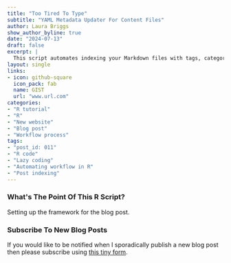 ```yaml
---
title: "Too Tired To Type"
subtitle: "YAML Metadata Updater For Content Files"
author: Laura Briggs
show_author_byline: true
date: "2024-07-13"
draft: false
excerpt: |
  This script automates indexing your Markdown files with tags, categories, and the current date. Perfect for those of us who are too tired to update YAML metadata manually, it handles the tedious work for managing blog posts and other content files!
layout: single
links:
- icon: github-square
  icon_pack: fab
  name: GIST
  url: "www.url.com"
categories:
- "R tutorial"
- "R"
- "New website"
- "Blog post"
- "Workflow process"
tags:
- "post_id: 011"
- "R code"
- "Lazy coding"
- "Automating workflow in R"
- "Post indexing"
---
```


### What's The Point Of This R Script?

Setting up the framework for the blog post.

### Subscribe To New Blog Posts
If you would like to be notified when I sporadically publish a new blog post then please subscribe using [this tiny form](https://dashboard.mailerlite.com/forms/1012938/126123917064537119/share). 
